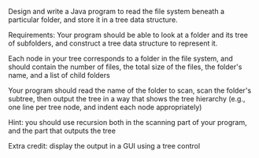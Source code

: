 Design and write a Java program to read the file system beneath a particular folder, and store it in a tree data structure.

Requirements: Your program should be able to look at a folder and its tree of subfolders, and construct a tree data structure to represent it. 

Each node in your tree corresponds to a folder in the file system, and should contain the number of files, the total size of the files, the folder's name, 
and a list of child folders

Your program should read the name of the folder to scan, scan the folder's subtree, then output the tree in a way that shows the tree hierarchy 
(e.g., one line per tree node, and indent each node appropriately)

Hint: you should use recursion both in the scanning part of your program, and the part that outputs the tree

Extra credit: display the output in a GUI using a tree control
